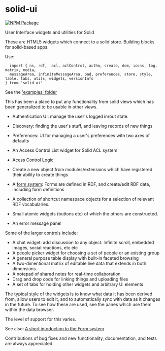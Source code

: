 # solid-ui

[![NPM Package](https://img.shields.io/npm/v/solid-ui.svg)](https://www.npmjs.com/package/solid-ui)

User Interface widgets and utilities for Solid

These are HTML5 widgets which connect to a solid store. Building blocks for solid-based apps.

Use:

```
  import { ns, rdf,  acl, aclControl, authn, create, dom, icons, log, matrix, media,
  messageArea, infiniteMessageArea, pad, preferences, store, style, table, tabs, utils, widgets, versionInfo
} from 'solid-ui'

```
See the ['examples' folder](https://github.com/solid/solid-ui/tree/examples/examples)

This has been a place to put any functionality from solid views which has been generalized to be usable in other views.

- Authentication UI: manage the user's logged in/out state.
- Discovery: finding the user's stuff, and leaving records of new things
- Preferences: UI for managing a user's preferences with two axes of defaults
- An Access Control List widget for Solid ACL system
- Acess Control Logic
- Create a new object from modules/extensions which have registered their ability to create things

- A [form system](https://solid.github.io/solid-ui/Documentation/forms-intro.html): Forms are defined in RDF, and create/edit RDF data, including form definitions
- A collection of shortcut namespace objects for a selection of relevant RDF vocabularies.
- Small atomic widgets (buttons etc) of which the others are constructed.
- An error message panel

Some of the larger controls include:

- A chat widget: add discussion to any object. Infinite scroll, embedded images, social reactions, etc etc
- A people picker widget for choosing a set of people or an existing group
- A general purpose table display with built-in faceted browsing
- A two-dimentional matrix of editable live data that extends in both dimensions.
- A notepad of shared notes for real-time collaboration
- Drag and drop code for linking things and uploading files
- A set of tabs for holding other widgets and arbitrary UI elements

The typical style of the widgets is to know what data it has been derived from,
allow users to edit it, and to automatically sync with data as it changes in the future.
To see how these are used, see the panes which use them within the data browser.

The level of support for this varies.

See also: [A short intoduction to the Form system](https://solid.github.io/solid-ui/Documentation/forms-intro.html)

Contributions of bug fixes and new functionality, documentation, and tests are
always appreciated.
